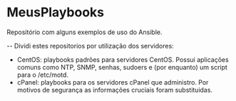 # MeusPlaybooks
Repositório com alguns exemplos de uso do Ansible.

--
Dividi estes repositorios por utilização dos servidores:
* CentOS: playbooks padrões para servidores CentOS. Possui aplicações comuns como NTP, SNMP, senhas, sudoers e (por enquanto) um script para o /etc/motd.
* cPanel: playbooks para os servidores cPanel que administro. Por motivos de segurança as informações cruciais foram substituidas.

